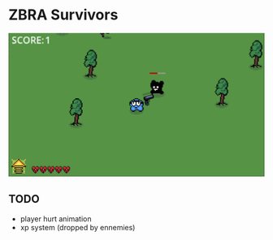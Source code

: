 # ZBRA Survivors

![](./image.png)

## TODO

- player hurt animation
- xp system (dropped by ennemies)
